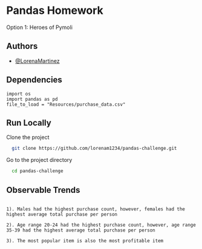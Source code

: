 
# Pandas Homework

Option 1: Heroes of Pymoli


## Authors

- [@LorenaMartinez](https://www.github.com/lorenam1234)

  

## Dependencies 
  ```
  import os
  import pandas as pd
  file_to_load = "Resources/purchase_data.csv"
```
## Run Locally

Clone the project
```bash
  git clone https://github.com/lorenam1234/pandas-challenge.git
```

Go to the project directory
```bash
  cd pandas-challenge
```

## Observable Trends
```

1). Males had the highest purchase count, however, females had the highest average total purchase per person

2). Age range 20-24 had the highest purchase count, however, age range 35-39 had the highest average total purchase per person

3). The most popular item is also the most profitable item

```